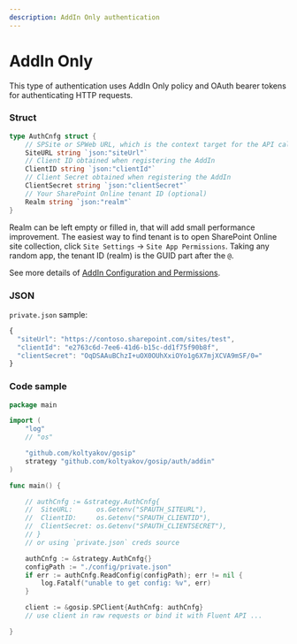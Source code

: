 ```yaml
---
description: AddIn Only authentication
---
```


# AddIn Only

This type of authentication uses AddIn Only policy and OAuth bearer tokens for authenticating HTTP requests.

### Struct

```go
type AuthCnfg struct {
    // SPSite or SPWeb URL, which is the context target for the API calls
    SiteURL string `json:"siteUrl"`
    // Client ID obtained when registering the AddIn
    ClientID string `json:"clientId"`
    // Client Secret obtained when registering the AddIn
    ClientSecret string `json:"clientSecret"`
    // Your SharePoint Online tenant ID (optional)
    Realm string `json:"realm"`
}
```

Realm can be left empty or filled in, that will add small performance improvement. The easiest way to find tenant is to open SharePoint Online site collection, click `Site Settings` -&gt; `Site App Permissions`. Taking any random app, the tenant ID \(realm\) is the GUID part after the `@`.

See more details of [AddIn Configuration and Permissions](https://github.com/s-kainet/node-sp-auth/wiki/SharePoint-Online-addin-only-authentication).

### JSON

`private.json` sample:

```javascript
{
  "siteUrl": "https://contoso.sharepoint.com/sites/test",
  "clientId": "e2763c6d-7ee6-41d6-b15c-dd1f75f90b8f",
  "clientSecret": "OqDSAAuBChzI+uOX0OUhXxiOYo1g6X7mjXCVA9mSF/0="
}
```

### Code sample

```go
package main

import (
	"log"
	// "os"

	"github.com/koltyakov/gosip"
	strategy "github.com/koltyakov/gosip/auth/addin"
)

func main() {

	// authCnfg := &strategy.AuthCnfg{
	// 	SiteURL:      os.Getenv("SPAUTH_SITEURL"),
	// 	ClientID:     os.Getenv("SPAUTH_CLIENTID"),
	// 	ClientSecret: os.Getenv("SPAUTH_CLIENTSECRET"),
	// }
	// or using `private.json` creds source

	authCnfg := &strategy.AuthCnfg{}
	configPath := "./config/private.json"
	if err := authCnfg.ReadConfig(configPath); err != nil {
		log.Fatalf("unable to get config: %v", err)
	}

	client := &gosip.SPClient{AuthCnfg: authCnfg}
	// use client in raw requests or bind it with Fluent API ...

}
```

